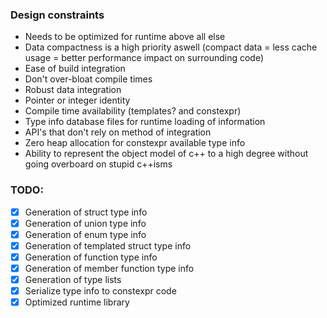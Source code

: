 ### Design constraints
 - Needs to be optimized for runtime above all else
 - Data compactness is a high priority aswell (compact data = less cache usage = better performance impact on surrounding code)
 - Ease of build integration
 - Don't over-bloat compile times
 - Robust data integration
  - Pointer or integer identity
  - Compile time availability (templates? and constexpr)
  - Type info database files for runtime loading of information
  - API's that don't rely on method of integration
  - Zero heap allocation for constexpr available type info
 - Ability to represent the object model of c++ to a high degree without going overboard on stupid c++isms 

### TODO:
 - [x] Generation of struct type info
 - [x] Generation of union type info
 - [x] Generation of enum type info
 - [x] Generation of templated struct type info
 - [x] Generation of function type info
 - [x] Generation of member function type info
 - [x] Generation of type lists
 - [x] Serialize type info to constexpr code
 - [x] Optimized runtime library
